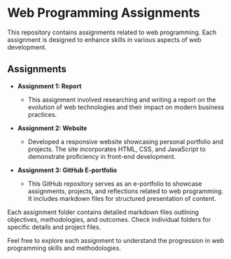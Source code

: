 # Web Programming Assignments

This repository contains assignments related to web programming. Each assignment is designed to enhance skills in various aspects of web development.

## Assignments

- **Assignment 1: Report**
  - This assignment involved researching and writing a report on the evolution of web technologies and their impact on modern business practices.

- **Assignment 2: Website**
  - Developed a responsive website showcasing personal portfolio and projects. The site incorporates HTML, CSS, and JavaScript to demonstrate proficiency in front-end development.

- **Assignment 3: GitHub E-portfolio**
  - This GitHub repository serves as an e-portfolio to showcase assignments, projects, and reflections related to web programming. It includes markdown files for structured presentation of content.

Each assignment folder contains detailed markdown files outlining objectives, methodologies, and outcomes. Check individual folders for specific details and project files.

Feel free to explore each assignment to understand the progression in web programming skills and methodologies.
